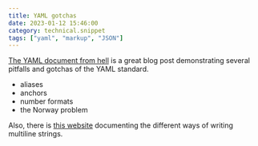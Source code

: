 ```yaml
---
title: YAML gotchas
date: 2023-01-12 15:46:00
category: technical.snippet
tags: ["yaml", "markup", "JSON"]
---
```


[The YAML document from hell](https://ruudvanasseldonk.com/2023/01/11/the-yaml-document-from-hell)
is a great blog post demonstrating several pitfalls and gotchas of the YAML standard.

- aliases
- anchors
- number formats
- the Norway problem

Also, there is [this website](https://yaml-multiline.info/) documenting the different ways of writing
multiline strings.
